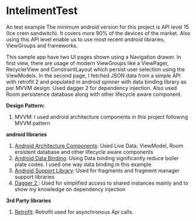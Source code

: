 # IntelimentTest
An test example
The minimum android version for this project is API level 15 (Ice crem sandwitch). It covers more 90% of the devices of the market. 
Also using this API level enable us to use most recent android libraries, ViewGroups and frameworks.

This sample app have two UI pages shown using a Navigation drawer. In first view, there are usage of modern ViewGroups like a ViewPager, RecyclerView and ConstraintLayout which persist user selection using the ViewModels. In the second page, I fetched JSON data from a simple API with retrofit 2 and populated in android spinner with data binding library as per MVVM design. Used dagger 2 for dependency injection. Also used Room persistence database along with other lifecycle aware component.

<b>Design Pattern:</b>
 <ol>
<li>MVVM: 
I used android architecture components in this project following MVVM pattern</li>
</ol>

<b>android libraries</b>
<ol>
<li><a href="https://developer.android.com/topic/libraries/architecture/index.html">Android Architecture Components</a>: Used Live Data, ViewModel, Room ersistent database and other lifecycle aware components</li> 
<li><a href="https://developer.android.com/topic/libraries/data-binding/index.html">Android Data Binding</a>: Using Data binding significantly reduce boiler plate codes. I used one way data binding in this example</li>
<li><a href="https://developer.android.com/topic/libraries/support-library/index.html">Android Support Library</a>: Used for fragments and fragment manager support libraries</li> 
<li><a href="https://google.github.io/dagger/">Dagger 2 </a>: Used for simplified access to shared instances mainly and to show my knowledge on dependency injection</li>
</ol>

<b>3rd Party libraries</b>
  <ol>
<li><a href="http://square.github.io/retrofit/"> Retrofit</a>: Retrofit used for asynchronous Api calls. </li>
</ol>
